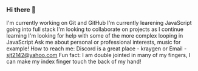 ### Hi there 👋

<!--
**Stevietl3/Stevietl3** is a ✨ _special_ ✨ repository because its `README.md` (this file) appears on your GitHub profile.

Here are some ideas to get you started:

- 🔭 I’m currently working on ...
- 🌱 I’m currently learning ...
- 👯 I’m looking to collaborate on ...
- 🤔 I’m looking for help with ...
- 💬 Ask me about ...
- 📫 How to reach me: ...
- 😄 Pronouns: ...
- ⚡ Fun fact: ...
-->
I'm currently working on Git and GitHub
I'm currently learening JavaScript going into full stack
I'm looking to collaborate on projects as I continue learning
I'm looking for help with some of the more complex looping in JavaScript
Ask me about personal or professional interests, music for example!
How to reach me: Discord is a great place - kraygen or Email - sjt2142@yahoo.com
Fun fact: I am double jointed in many of my fingers, I can make my index finger touch the back of my hand!